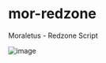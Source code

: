 # mor-redzone
Moraletus - Redzone Script

![image](https://github.com/user-attachments/assets/32b933cd-0bd6-44f6-bdfe-e03646cab238)
